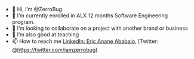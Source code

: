 - 👋 Hi, I’m @ZerroBug
- 🌱 I’m currently enrolled in ALX 12 months Software Engineering program.
- 💞️ I’m looking to collaborate on a project with another brand or business
- 💞️ I’m also good at teaching
- 📫 How to reach me [LinkedIn: Eric Anane Ababaio](https://www.linkedin.com/in/zerrobug), 
     [Twitter: @https://twitter.com/iamzerrobug)
